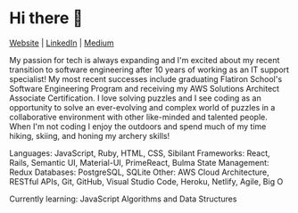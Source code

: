 # Hi there 👋

[Website](https://www.romantetelbaum.me) | [LinkedIn](https://www.linkedin.com/in/rtetelbaum/) | [Medium](https://rtetelbaum.medium.com/)

My passion for tech is always expanding and I'm excited about my recent transition to software engineering after 10 years of working as an IT support specialist! My most recent successes include graduating Flatiron School's Software Engineering Program and receiving my AWS Solutions Architect Associate Certification. I love solving puzzles and I see coding as an opportunity to solve an ever-evolving and complex world of puzzles in a collaborative environment with other like-minded and talented people. When I'm not coding I enjoy the outdoors and spend much of my time hiking, skiing, and honing my archery skills!

Languages: JavaScript, Ruby, HTML, CSS, Sibilant
Frameworks: React, Rails, Semantic UI, Material-UI, PrimeReact, Bulma
State Management: Redux
Databases: PostgreSQL, SQLite
Other: AWS Cloud Architecture, RESTful APIs, Git, GitHub, Visual Studio Code, Heroku, Netlify, Agile, Big O

Currently learning: JavaScript Algorithms and Data Structures
